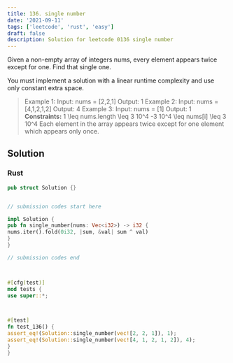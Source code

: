 ```yaml
---
title: 136. single number
date: '2021-09-11'
tags: ['leetcode', 'rust', 'easy']
draft: false
description: Solution for leetcode 0136 single number
---
```




Given a non-empty array of integers nums, every element appears twice except for one. Find that single one.

You must implement a solution with a linear runtime complexity and use only constant extra space.



>   Example 1:
>   Input: nums <TeX>=</TeX> [2,2,1]
>   Output: 1
>   Example 2:
>   Input: nums <TeX>=</TeX> [4,1,2,1,2]
>   Output: 4
>   Example 3:
>   Input: nums <TeX>=</TeX> [1]
>   Output: 1
**Constraints:**
>   	1 <TeX>\leq</TeX> nums.length <TeX>\leq</TeX> 3  10^4
>   	-3  10^4 <TeX>\leq</TeX> nums[i] <TeX>\leq</TeX> 3  10^4
>   	Each element in the array appears twice except for one element which appears only once.


## Solution


### Rust
```rust
pub struct Solution {}


// submission codes start here

impl Solution {
pub fn single_number(nums: Vec<i32>) -> i32 {
nums.iter().fold(0i32, |sum, &val| sum ^ val)
}
}

// submission codes end



#[cfg(test)]
mod tests {
use super::*;



#[test]
fn test_136() {
assert_eq!(Solution::single_number(vec![2, 2, 1]), 1);
assert_eq!(Solution::single_number(vec![4, 1, 2, 1, 2]), 4);
}
}

```
